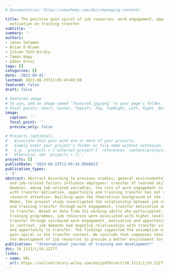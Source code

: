 ```yaml
---
# Documentation: https://wowchemy.com/docs/managing-content/

title: The positive gain spiral of job resources, work engagement, opportunity and
  motivation on training transfer
subtitle: ''
summary: ''
authors:
- Janos Salamon
- Brian D Blume
- István Tóth-Király
- Tamás Nagy
- Gábor Orosz
tags: []
categories: []
date: '2022-09-01'
lastmod: 2023-08-23T13:05:43+02:00
featured: false
draft: false

# Featured image
# To use, add an image named `featured.jpg/png` to your page's folder.
# Focal points: Smart, Center, TopLeft, Top, TopRight, Left, Right, BottomLeft, Bottom, BottomRight.
image:
  caption: ''
  focal_point: ''
  preview_only: false

# Projects (optional).
#   Associate this post with one or more of your projects.
#   Simply enter your project's folder or file name without extension.
#   E.g. `projects = ["internal-project"]` references `content/project/deep-learning/index.md`.
#   Otherwise, set `projects = []`.
projects: []
publishDate: '2023-08-23T11:05:43.056801Z'
publication_types:
- '2'
abstract: Abstract According to previous studies, general environmental characteristics
  and job-related factors influence employees' transfer of learned skills to the job.
  However, among job-related variables, the role of work engagement in connection
  with transfer motivation, opportunity and training transfer has not received much
  research attention. Building upon the theoretical background of the Job Demands-Resources
  Model, the present study investigated the relationship between job resources/demands
  and training transfer through work engagement, transfer motivation and opportunity
  to transfer. Based on data from 311 working adults who participated in soft skill
  training programmes, job resources were associated with higher levels of training
  transfer through increased work engagement, motivation and opportunity to transfer.
  In contrast, job demands had negative relationships with transfer via work engagement
  and opportunity to transfer. The findings supported the assumption of the positive
  gain spiral in the transfer context. We conclude that companies should prioritize
  the development of job resources to provide a better environment for training transfer.
publication: '*International journal of training and development*'
doi: 10.1111/ijtd.12277
links:
- name: URL
  url: https://onlinelibrary.wiley.com/doi/pdfdirect/10.1111/ijtd.12277
---
```

